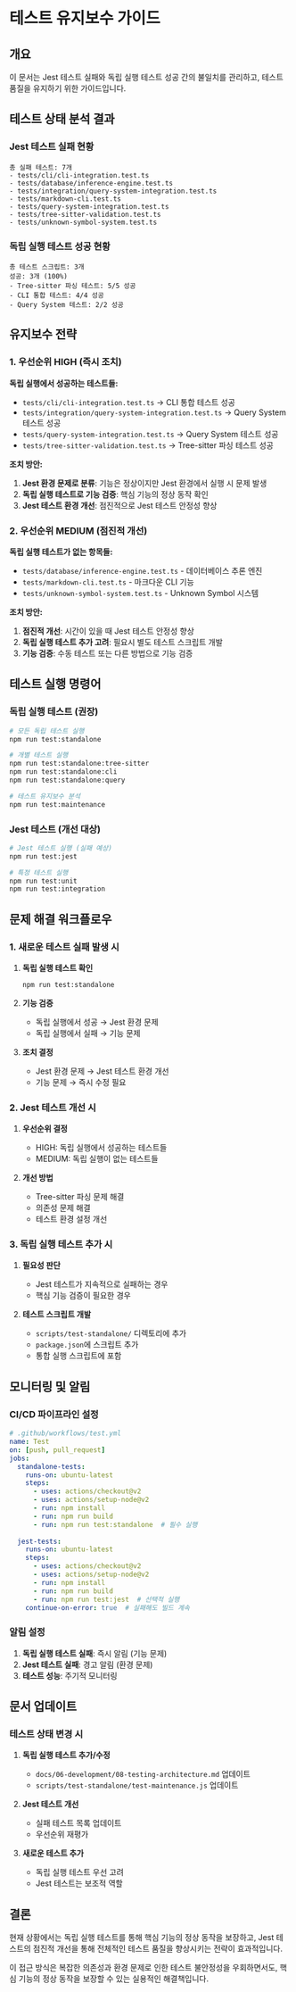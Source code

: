 # 테스트 유지보수 가이드

## 개요

이 문서는 Jest 테스트 실패와 독립 실행 테스트 성공 간의 불일치를 관리하고, 테스트 품질을 유지하기 위한 가이드입니다.

## 테스트 상태 분석 결과

### Jest 테스트 실패 현황

```
총 실패 테스트: 7개
- tests/cli/cli-integration.test.ts
- tests/database/inference-engine.test.ts
- tests/integration/query-system-integration.test.ts
- tests/markdown-cli.test.ts
- tests/query-system-integration.test.ts
- tests/tree-sitter-validation.test.ts
- tests/unknown-symbol-system.test.ts
```

### 독립 실행 테스트 성공 현황

```
총 테스트 스크립트: 3개
성공: 3개 (100%)
- Tree-sitter 파싱 테스트: 5/5 성공
- CLI 통합 테스트: 4/4 성공
- Query System 테스트: 2/2 성공
```

## 유지보수 전략

### 1. 우선순위 HIGH (즉시 조치)

**독립 실행에서 성공하는 테스트들:**
- `tests/cli/cli-integration.test.ts` → CLI 통합 테스트 성공
- `tests/integration/query-system-integration.test.ts` → Query System 테스트 성공
- `tests/query-system-integration.test.ts` → Query System 테스트 성공
- `tests/tree-sitter-validation.test.ts` → Tree-sitter 파싱 테스트 성공

**조치 방안:**
1. **Jest 환경 문제로 분류**: 기능은 정상이지만 Jest 환경에서 실행 시 문제 발생
2. **독립 실행 테스트로 기능 검증**: 핵심 기능의 정상 동작 확인
3. **Jest 테스트 환경 개선**: 점진적으로 Jest 테스트 안정성 향상

### 2. 우선순위 MEDIUM (점진적 개선)

**독립 실행 테스트가 없는 항목들:**
- `tests/database/inference-engine.test.ts` - 데이터베이스 추론 엔진
- `tests/markdown-cli.test.ts` - 마크다운 CLI 기능
- `tests/unknown-symbol-system.test.ts` - Unknown Symbol 시스템

**조치 방안:**
1. **점진적 개선**: 시간이 있을 때 Jest 테스트 안정성 향상
2. **독립 실행 테스트 추가 고려**: 필요시 별도 테스트 스크립트 개발
3. **기능 검증**: 수동 테스트 또는 다른 방법으로 기능 검증

## 테스트 실행 명령어

### 독립 실행 테스트 (권장)

```bash
# 모든 독립 테스트 실행
npm run test:standalone

# 개별 테스트 실행
npm run test:standalone:tree-sitter
npm run test:standalone:cli
npm run test:standalone:query

# 테스트 유지보수 분석
npm run test:maintenance
```

### Jest 테스트 (개선 대상)

```bash
# Jest 테스트 실행 (실패 예상)
npm run test:jest

# 특정 테스트 실행
npm run test:unit
npm run test:integration
```

## 문제 해결 워크플로우

### 1. 새로운 테스트 실패 발생 시

1. **독립 실행 테스트 확인**
   ```bash
   npm run test:standalone
   ```

2. **기능 검증**
   - 독립 실행에서 성공 → Jest 환경 문제
   - 독립 실행에서 실패 → 기능 문제

3. **조치 결정**
   - Jest 환경 문제 → Jest 테스트 환경 개선
   - 기능 문제 → 즉시 수정 필요

### 2. Jest 테스트 개선 시

1. **우선순위 결정**
   - HIGH: 독립 실행에서 성공하는 테스트들
   - MEDIUM: 독립 실행이 없는 테스트들

2. **개선 방법**
   - Tree-sitter 파싱 문제 해결
   - 의존성 문제 해결
   - 테스트 환경 설정 개선

### 3. 독립 실행 테스트 추가 시

1. **필요성 판단**
   - Jest 테스트가 지속적으로 실패하는 경우
   - 핵심 기능 검증이 필요한 경우

2. **테스트 스크립트 개발**
   - `scripts/test-standalone/` 디렉토리에 추가
   - `package.json`에 스크립트 추가
   - 통합 실행 스크립트에 포함

## 모니터링 및 알림

### CI/CD 파이프라인 설정

```yaml
# .github/workflows/test.yml
name: Test
on: [push, pull_request]
jobs:
  standalone-tests:
    runs-on: ubuntu-latest
    steps:
      - uses: actions/checkout@v2
      - uses: actions/setup-node@v2
      - run: npm install
      - run: npm run build
      - run: npm run test:standalone  # 필수 실행
  
  jest-tests:
    runs-on: ubuntu-latest
    steps:
      - uses: actions/checkout@v2
      - uses: actions/setup-node@v2
      - run: npm install
      - run: npm run build
      - run: npm run test:jest  # 선택적 실행
    continue-on-error: true  # 실패해도 빌드 계속
```

### 알림 설정

1. **독립 실행 테스트 실패**: 즉시 알림 (기능 문제)
2. **Jest 테스트 실패**: 경고 알림 (환경 문제)
3. **테스트 성능**: 주기적 모니터링

## 문서 업데이트

### 테스트 상태 변경 시

1. **독립 실행 테스트 추가/수정**
   - `docs/06-development/08-testing-architecture.md` 업데이트
   - `scripts/test-standalone/test-maintenance.js` 업데이트

2. **Jest 테스트 개선**
   - 실패 테스트 목록 업데이트
   - 우선순위 재평가

3. **새로운 테스트 추가**
   - 독립 실행 테스트 우선 고려
   - Jest 테스트는 보조적 역할

## 결론

현재 상황에서는 독립 실행 테스트를 통해 핵심 기능의 정상 동작을 보장하고, Jest 테스트의 점진적 개선을 통해 전체적인 테스트 품질을 향상시키는 전략이 효과적입니다.

이 접근 방식은 복잡한 의존성과 환경 문제로 인한 테스트 불안정성을 우회하면서도, 핵심 기능의 정상 동작을 보장할 수 있는 실용적인 해결책입니다.
